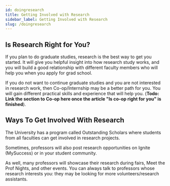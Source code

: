 ```yaml
---
id: doingresearch
title: Getting Involved with Research
sidebar_label: Getting Involved with Research
slug: /doingresearch
---
```


## Is Research Right for You?

If you plan to do graduate studies, research is the best way to get you started. It will give you helpful insight into how research study works, and you will build a good relationship with different faculty members who will help you when you apply for grad school.

If you do not want to continue graduate studies and you are not interested in research work, then Co-op/Internship may be a better path for you. You will gain different practical skills and experience that will help you. (**Todo: Link the section to Co-op here once the article "Is co-op right for you" is finished**).

## Ways To Get Involved With Research

The University has a program called Outstanding Scholars where students from all faculties can get involved in research projects.

Sometimes, professors will also post research opportunities on Ignite (MySuccess) or in your student community.

As well, many professors will showcase their research during fairs, Meet the Prof Nights, and other events. You can always talk to professors whose research interests you: they may be looking for more volunteers/research assistants.
